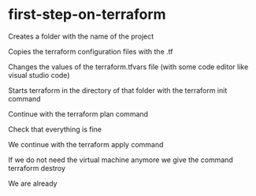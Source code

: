 # first-step-on-terraform

Creates a folder with the name of the project

Copies the terraform configuration files with the .tf

Changes the values of the terraform.tfvars file (with some code editor like visual studio code)

Starts terraform in the directory of that folder with the terraform init command

Continue with the terraform plan command

Check that everything is fine 

We continue with the terraform apply command

If we do not need the virtual machine anymore we give the command terraform destroy

We are already
